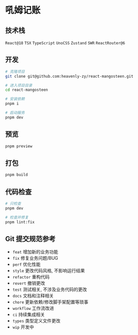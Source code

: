 # 吼姆记账

## 技术栈

`React@18` `TSX` `TypeScript` `UnoCSS` `Zustand` `SWR` `ReactRouter@6`

## 开发

```bash
# 克隆项目
git clone git@github.com:heavenly-zy/react-mangosteen.git

# 进入项目目录
cd react-mangosteen

# 安装依赖
pnpm i

# 启动服务
pnpm dev
```

## 预览

```bash
pnpm preview
```

## 打包

```bash
pnpm build
```

## 代码检查

```bash
# 只检查
pnpm dev

# 检查并修复
pnpm lint:fix
```

## Git 提交规范参考

- `feat` 增加新的业务功能
- `fix` 修复业务问题/BUG
- `perf` 优化性能
- `style` 更改代码风格, 不影响运行结果
- `refactor` 重构代码
- `revert` 撤销更改
- `test` 测试相关, 不涉及业务代码的更改
- `docs` 文档和注释相关
- `chore` 更新依赖/修改脚手架配置等琐事
- `workflow` 工作流改进
- `ci` 持续集成相关
- `types` 类型定义文件更改
- `wip` 开发中
